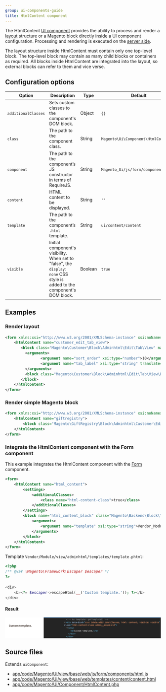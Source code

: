```yaml
---
group: ui-components-guide
title: HtmlContent component
---
```


The HtmlContent [UI component](https://glossary.magento.com/ui-component) provides the ability to process and render a [layout](https://glossary.magento.com/layout) structure or a Magento block directly inside a UI component configuration. Processing and rendering is executed on the [server side](https://glossary.magento.com/server-side).

The layout structure inside HtmlContent must contain only one top-level block. The top-level block may contain as many child blocks or containers as required.
All blocks inside HtmlContent are integrated into the layout, so external blocks can refer to them and vice verse.

## Configuration options

| Option | Description | Type | Default |
| --- | --- | --- | --- |
| `additionalClasses` | Sets custom classes to the component's DOM block. | Object | `{}` |
| `class` | The path to the component class. | String | `Magento\Ui\Component\HtmlContent` |
| `component` | The path to the component’s JS constructor in terms of RequireJS. | String | `Magento_Ui/js/form/components/html` |
| `content` | HTML content to be displayed. | String | `''` |
| `template` | The path to the component’s `.html` template. | String | `ui/content/content` |
| `visible` | Initial component's visibility. When set to "false", the `display: none` CSS style is added to the component's DOM block. | Boolean | `true` |

## Examples

### Render layout

```xml
<form xmlns:xsi="http://www.w3.org/2001/XMLSchema-instance" xsi:noNamespaceSchemaLocation="urn:magento:module:Magento_Ui:etc/ui_configuration.xsd">
    <htmlContent name="customer_edit_tab_view">
       <block class="Magento\Customer\Block\Adminhtml\Edit\Tab\View" name="customer_edit_tab_view" template="Magento_Customer::tab/view.phtml">
         <arguments>
                <argument name="sort_order" xsi:type="number">10</argument>
                <argument name="tab_label" xsi:type="string" translate="true">Customer View</argument>
         </arguments>
         <block class="Magento\Customer\Block\Adminhtml\Edit\Tab\View\PersonalInfo" name="personal_info" template="Magento_Customer::tab/view/personal_info.phtml"/>
       </block>
    </htmlContent>
</form>
```

### Render simple Magento block

```xml
<form xmlns:xsi="http://www.w3.org/2001/XMLSchema-instance" xsi:noNamespaceSchemaLocation="urn:magento:module:Magento_Ui:etc/ui_configuration.xsd">
    <htmlContent name="giftregistry">
        <block class="Magento\GiftRegistry\Block\Adminhtml\Customer\Edit\Tab\Giftregistry" name="giftregistry"/>
    </htmlContent>
</form>
```

### Integrate the HtmlContent component with the Form component

This example integrates the HtmlContent component with the [Form](form.html) component.

```xml
<form>
    <htmlContent name="html_content">
        <settings>
            <additionalClasses>
                <class name="html-content-class">true</class>
            </additionalClasses>
        </settings>
        <block name="html_content_block" class="Magento\Backend\Block\Template">
            <arguments>
                <argument name="template" xsi:type="string">Vendor_Module::template.phtml</argument>
            </arguments>
        </block>
    </htmlContent>
</form>
```

Template `Vendor/Module/view/adminhtml/templates/template.phtml`:

```php
<?php
/** @var \Magento\Framework\Escaper $escaper */
?>

<div>
    <b><?= $escaper->escapeHtml(__('Custom template.')); ?></b>
</div>
```

#### Result

![HtmlContent Component example](../_images/ui-components/ui-htmlcontent-result.png)

## Source files

Extends `uiComponent`:

-  [app/code/Magento/Ui/view/base/web/js/form/components/html.js](https://github.com/magento/magento2/blob/2.4/app/code/Magento/Ui/view/base/web/js/form/components/html.js)
-  [app/code/Magento/Ui/view/base/web/templates/content/content.html](https://github.com/magento/magento2/blob/2.4/app/code/Magento/Ui/view/base/web/templates/content/content.html)
-  [app/code/Magento/Ui/Component/HtmlContent.php](https://github.com/magento/magento2/blob/2.4/app/code/Magento/Ui/Component/HtmlContent.php)
